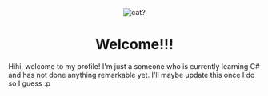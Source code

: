<div align="center">
 <img src="maxwell-spinning.gif" alt="cat?">
 <h1>Welcome!!!</h1>
</div>
Hihi, welcome to my profile! I'm just a someone who is currently learning C# and has not done anything remarkable yet. I'll maybe update this once I do so I guess :p
